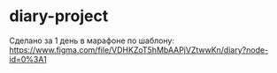# diary-project
Сделано за 1 день в марафоне по шаблону:
https://www.figma.com/file/VDHKZoT5hMbAAPjVZtwwKn/diary?node-id=0%3A1